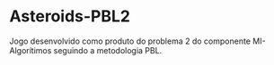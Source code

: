 # Asteroids-PBL2
Jogo desenvolvido como produto do problema 2 do componente MI-Algorítimos seguindo a metodologia PBL.
